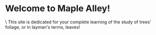 # Welcome to Maple Alley!
\ This site is dedicated for your complete learning of the study of trees' foliage, or in layman's terms, leaves!

